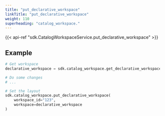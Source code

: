 ```yaml
---
title: "put_declarative_workspace"
linkTitle: "put_declarative_workspace"
weight: 110
superheading: "catalog_workspace."
---
```


{{< api-ref "sdk.CatalogWorkspaceService.put_declarative_workspace" >}}

## Example

```python
# Get workspace
declarative_workspace = sdk.catalog_workspace.get_declarative_workspace(workspace_id="123")

# Do some changes
# ...

# Set the layout
sdk.catalog_workspace.put_declarative_workspace(
    workspace_id="123",
    workspace=declarative_workspace
)
```
